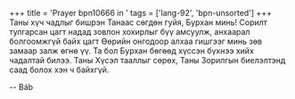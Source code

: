 +++
title = 'Prayer bpn10666 in '
tags = ['lang-92', 'bpn-unsorted']
+++
Таны хүч чадлыг бишрэн Танаас сөгдөн гуйя, Бурхан минь!  Сорилт тулгарсан цагт надад зовлон хохирлыг бүү амсуулж, анхаарал болгоомжгүй байх цагт Өөрийн онгодоор алхаа гишгээг минь зөв замаар залж өгнө үү.  Та бол Бурхан бөгөөд хүссэн бүхнээ хийх чадалтай билээ.  Таны Хүсэл тааллыг сөрөх, Таны Зорилгын биелэлтэнд саад болох хэн ч байхгүй.

-- Báb
